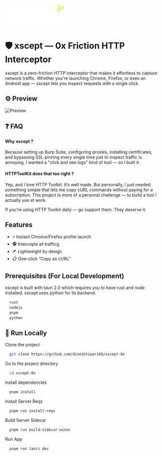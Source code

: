
![Logo](./public/logo.png) 
# 🛡️ xscept — 0x Friction HTTP Interceptor

xscept is a zero-friction HTTP interceptor that makes it effortless to capture network traffic. Whether you're launching Chrome, Firefox, or even an Android app — xscept lets you inspect requests with a single click.


## ⚙️ Preview

![Preview](./public/xscept-demo.gif)


## ❓ FAQ

#### Why xscept ?

Because setting up Burp Suite, configuring proxies, installing certificates, and bypassing SSL pinning every single time just to inspect traffic is annoying. I wanted a "click and see logs" kind of tool — so I built it.

#### HTTPToolKit does that too right ?

Yep, and I love HTTP Toolkit. It’s well made. But personally, I just needed something simple that lets me copy cURL commands without paying for a subscription. This project is more of a personal challenge — to build a tool I actually use at work.

If you're using HTTP Toolkit daily — go support them. They deserve it.


## Features

- ⚡ Instant Chrome/Firefox profile launch
- 🕵️ Intercepts all trafficg 
- 🪶 Lightweight by design
- 📋 One-click “Copy as cURL”


## Prerequisites (For Local Development)

xscept is built with tauri 2.0 which requires you to have rust and node installed. xscept uses python for its backend.

```bash
  rust
  nodejs
  pnpm
  python
```
    

## 🧪 Run Locally 

Clone the project

```bash
  git clone https://github.com/dineshtiwari69/xscept-0x
```

Go to the project directory

```bash
  cd xscept-0x
```

Install dependencies

```bash
  pnpm install
```
Install Server Reqs

```bash
  pnpm run install-reqs
```
Build Server Sidecar

```bash
  pnpm run build:sidecar-winos
```
Run App
```bash
  pnpm run tauri dev
```

